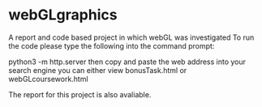 # webGLgraphics
A report and code based project in which webGL was investigated
To run the code please type the following into the command prompt:

python3 -m http.server
then copy and paste the web address into your search engine
you can either view bonusTask.html or webGLcoursework.html

The report for this project is also avaliable.


